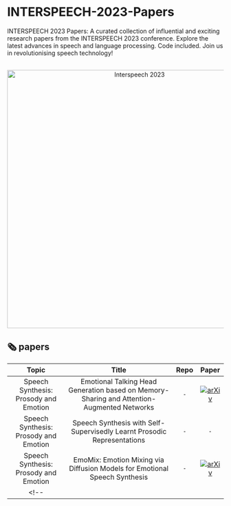 # INTERSPEECH-2023-Papers
INTERSPEECH 2023 Papers: A curated collection of influential and exciting research papers from the INTERSPEECH 2023 conference. Explore the latest advances in speech and language processing. Code included. Join us in revolutionising speech technology!

<p align="center">
    </br>
    <img width="600" src="https://github.com/DmitryRyumin/INTERSPEECH-2023-Papers/blob/main/images/Interspeech2023-Stacked-Colour.png" alt="Interspeech 2023">
    </br>
</p>

## 🗞️ papers

| **Topic** | **Title** | **Repo** | **Paper** |
|:---------:|:---------:|:--------:|:---------:|
| Speech Synthesis: Prosody and Emotion | Emotional Talking Head Generation based on Memory-Sharing and Attention-Augmented Networks | `-` | [![arXiv](https://img.shields.io/badge/arXiv-2211.06220-b31b1b.svg)](https://arxiv.org/abs/2306.03594) |
| Speech Synthesis: Prosody and Emotion | Speech Synthesis with Self-Supervisedly Learnt Prosodic Representations | `-` | `-` |
| Speech Synthesis: Prosody and Emotion | EmoMix: Emotion Mixing via Diffusion Models for Emotional Speech Synthesis | `-` | [![arXiv](https://img.shields.io/badge/arXiv-2211.06220-b31b1b.svg)](https://arxiv.org/abs/2306.00648) |
<!-- | | | | | -->
